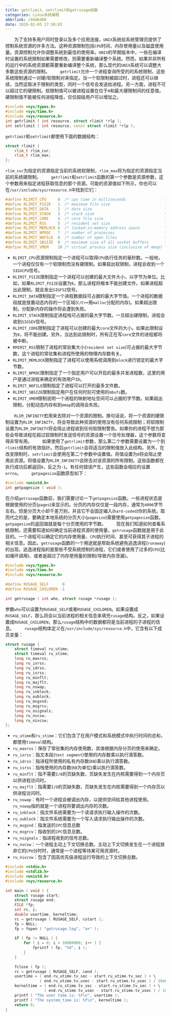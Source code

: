 ```yaml
---
title: getrlimit、setrlimit和getrusage函数
categories: Linux系统编程
abbrlink: c94db408
date: 2019-02-03 17:50:03
---
```

&emsp;&emsp;为了支持多用户同时登录以及多个应用连接，`UNIX`系统给系统管理员提供了控制系统资源的许多方法。这种资源限制包括`CPU`时间、内存使用量以及磁盘使用量。资源控制允许你调整系统到最佳的使用率。`UNIX`的早期版本中，一些在编译时设置的系统限制如果需要修改，则需要重新编译整个系统。然而，如果并非所有的运行中的系统资源都需要重新编译整个系统，那么现代的`UNIX`系统可以调整大多数这些资源的限制。
&emsp;&emsp;`getrlimit`允许一个进程查询所受的的系统限制，这些系统限制通过一对硬/软限制对来指定。当一个软限制被超过时，进程还可以继续，当然这取决于限制的类型，同时一个信号会发送给进程。另一方面，进程不可以超过它的硬限制。软限制值可以被进程设置在位于`0`和最大硬限制间的任意值。硬限制值不能被任何进程降低，仅仅超级用户可以增加之。

``` cpp
#include <sys/types.h>
#include <sys/time.h>
#include <sys/resource.h>
int getrlimit ( int resource, struct rlimit *rlp );
int setrlimit ( int resource, const struct rlimit *rlp );
```

`getrlimit`和`setrlimit`都使用下面的数据结构：

``` cpp
struct rlimit {
    rlim_t rlim_cur;
    rlim_t rlim_max;
};
```

`rlim_cur`为指定的资源指定当前的系统软限制，`rlim_max`将为指定的资源指定当前的系统硬限制。
&emsp;&emsp;`getrlimit`和`setrlimit`函数的第一个参数是资源参数，这个参数用来指定进程获取信息的那个资源。可能的资源值如下所示，你也可以在`/usr/include/sys/resource.h`中找到它们：

``` cpp
#define RLIMIT_CPU     0  /* cpu time in milliseconds                 */
#define RLIMIT_FSIZE   1  /* maximum file size                        */
#define RLIMIT_DATA    2  /* data size                                */
#define RLIMIT_STACK   3  /* stack size                               */
#define RLIMIT_CORE    4  /* core file size                           */
#define RLIMIT_RSS     5  /* resident set size                        */
#define RLIMIT_MEMLOCK 6  /* locked-in-memory address space           */
#define RLIMIT_NPROC   7  /* number of processes                      */
#define RLIMIT_NOFILE  8  /* number of open files                     */
#define RLIMIT_SBSIZE  9  /* maximum size of all socket buffers       */
#define RLIMIT_VMEM    10 /* virtual process size (inclusive of mmap) */
```

- `RLIMIT_CPU`资源限制指定一个进程可以取得`CPU`执行任务的毫秒数。一般地，一个进程仅仅有一个软限制而没有硬限制。如果超出软限制，进程会收到一个`SIGXCPU`信号。
- `RLIMIT_FSIZE`限制指定一个进程可以创建的最大文件大小，以字节为单位。比如，如果`RLIMIT_FSIZE`设置为`0`，那么进程将根本不能创建文件。如果进程超出此限制，就会发出`SIGFSZ`信号。
- `RLIMIT_DATA`限制指定一个进程数据段可占据的最大字节值。一个进程的数据段就是放置动态内存的一个区域(`C/C++`用`malloc`分配的内存)。如果超出限制，分配新内存的操作将会遭到失败。
- `RLIMIT_STACK`限制指定进程栈可占据的最大字节数。一旦超出硬限制，进程会收到`SIGSEV`信号。
- `RLIMIT_CORE`限制指定了进程可以创建的最大`core`文件的大小。如果此限制设为`0`，将不能创建。另外，当达到此限制时，所有正在写`core`文件的进程都将被中断。
- `RMIMIT_RSS`限制了进程的常驻集大小(`resident set size`)可占据的最大字节数，这个进程的常驻集和进程所使用的物理内存数有关。
- `RLIMIT_MEMLOCK`限制指定了进程可以使用系统调用到`mlock`进行锁定的最大字节数。
- `RLIMIT_NPROC`限制指定了一个指定用户可以开启的最多并发进程数，这里的用户是通过进程来确定的有效用户`ID`。
- `RLIMIT_NOFILE`限制指定了进程可以打开的最多文件数。
- `RLIMIT_SBSIZE`限制指定用户在任何时刻可使用的`mbufs`数。
- `RLIMIT_VMEM`限制说明一个进程的映射地址空间可以占据的字节数。如果超出限制，分配动态内存和到`mmap`的调用会失败。

&emsp;&emsp;`RLIM_INFINITY`宏用来去除对一个资源的限制。换句话说，将一个资源的硬限制设置为`RLIM_INFINITY`，将会导致此种资源的使用没有任何系统限制；将软限制设置为`RLIM_INFINITY`将会阻止进程收到任何软限制警告。如果你的进程不想为那些会导致进程在超过软限制时发送信号的资源设置一个信号处理器，这个参数将变得非常有用。
&emsp;&emsp;如果使用了`getrlimit`参数，那么第二个参数需要设置为一个到`rlimit`结构的有效指针。然后`getrlimit`会将适当的限制值放入此结构。另外，在改变限制时，`setrlimit`会使用在第二个参数中设置值。将值设置为`0`将会阻止使用此资源。将值设置为`RLIM_INFINITY`会除去对该资源的所有限制。这些函数都在执行成功后都返回`0`，反之为`-1`。有任何错误产生，这些函数会相应的设置`errno`。
&emsp;&emsp;`getpagesize`函数原型如下：

``` cpp
#include <unistd.h>
int getpagesize ( void );
```

在介绍`getrusage`函数前，我们需要讨论一下`getpagesize`函数。一些进程状态是根据使用的分页(`pages`)来显示的。分页的内存仅仅是一段内存，通常为`4096`字节左右。但是分页大小却千差万别，并且它不会固定编入(`hard-coded`)你的系统。取而代之的是，要确定本地系统的分页大小(`pagesize`)需要使用`getpagesize`函数。`getpagesize`的返回值就是每个分页使用的字节数。
&emsp;&emsp;现在我们知道如何查看系统限制，还需要知道如何确定当前进程资源的使用量，`getrusage`函数就是用于此目的。一个进程可以确定它的内存使用量、`CPU`执行时间、甚至可获得其子进程的相关信息。因此，`getrusage`函数的一个用途就是帮助系统避免逃逸进程(`runaway`)的出现。逃逸进程指的是那些不受系统控制的进程，它们或者使用了过多的`CPU`(比如循环调用)、或者是超过了内存使用量的限制(导致内存泄漏)。

``` cpp
#include <sys/types.h>
#include <sys/time.h>
#include <sys/resource.h>
​
#define RUSAGE_SELF      0
#define RUSAGE_CHILDREN -1
​
int getrusage ( int who, struct rusage *rusage );
```

参数`who`可以设置为`RUSAGE_SELF`或者`RUSAGE_CHILDREN`。如果设置成`RUSAGE_SELF`，那么将会以当前进程的相关信息来填充`rusage`结构。反之，如果设置成`RUSAGE_CHILDREN`，那么`rusage`结构中的数据都将是当前进程的子进程的信息。
&emsp;&emsp;`rusage`结构体定义在`/usr/include/sys/resource.h`中，它含有以下成员变量：

``` cpp
struct rusage {
    struct timeval ru_utime;
    struct timeval ru_stime;
    long ru_maxrss;
    long ru_ixrss;
    long ru_idrss;
    long ru_isrss;
    long ru_minflt;
    long ru_majflt;
    long ru_nswap;
    long ru_inblock;
    long ru_oublock;
    long ru_msgsnd;
    long ru_msgrcv;
    long ru_nsignals;
    long ru_nvcsw;
    long ru_nivcsw;
};
```

- `ru_utime`和`ru_stime`：它们包含了在用户模式和系统模式中执行时间的总和，都使用`timeval`结构。
- `ru_maxrss`：保存了常驻集的内存使用数，其值根据内存分页的使用来确定。
- `ru_ixrss`：指文本段(`text segment`)使用的内存数乘以执行滴答数。
- `ru_idrss`：指进程所使用的私有内存数(`KB`)乘以执行滴答数。
- `ru_isrss`：指栈使用的内存数(`KB`为单位)乘以执行滴答数。
- `ru_minflt`：指不需要`I/O`的页缺失数，页缺失发生在内核需要得到一个内存页以供进程访问时。
- `ru_majflt`：指需要`I/O`的页缺失数，页缺失发生在内核需要得到一个内存页以供进程访问时。
- `ru_nswap`：有时一个进程会被调出内存，以提供空间给其他进程使用。`ru_nswap`指的就是一个进程将要调出内存的次数。
- `ru_inblock`：指文件系统需要为一个读请求执行输入操作的次数。
- `ru_oublock`：指文件系统需要为一个写入请求执行输出操作的次数。
- `ru_msgsnd`：指发送的`IPC`信息总数
- `ru_msgrcv`：指收到的`IPC`信息总数。
- `ru_nsignals`：指进程收到的信号总数。
- `ru_nvcsw`：一个进程主动上下文切换总数。主动上下文切换发生在一个进程放弃它的`CPU`分时时，通常是一个进程等待某可用资源时。
- `ru_nivcsw`：包含了因高优先级进程运行导致的上下文切换总数。

``` cpp
#include <stdio.h>
#include <stdlib.h>
#include <unistd.h>
#include <sys/resource.h>
​
int main ( void ) {
    struct rusage start;
    struct rusage end;
    FILE *fp;
    int rc, i;
    double usertime, kerneltime;
    rc = getrusage ( RUSAGE_SELF, &start );
    fp = NULL;
    fp = fopen ( "getrusage.log", "a+" );
​
    if ( fp != NULL ) {
        for ( i = 0; i < 10000000; i++ ) {
            fprintf ( fp, "%d", i );
        }
    }
​
    fclose ( fp );
    rc = getrusage ( RUSAGE_SELF, &end );
    usertime = ( end.ru_utime.tv_sec - start.ru_utime.tv_sec ) + \
               ( end.ru_utime.tv_usec - start.ru_utime.tv_usec ) / 10e6;
    kerneltime = ( end.ru_stime.tv_sec - start.ru_stime.tv_sec ) + \
                 ( end.ru_stime.tv_usec - start.ru_stime.tv_usec ) / 10e6;
    printf ( "The user time is: %f\n", usertime );
    printf ( "The system_time is: %f\n", kerneltime );
    return 0;
}
```